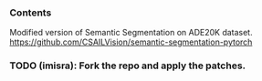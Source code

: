 ### Contents

Modified version of Semantic Segmentation on ADE20K dataset. https://github.com/CSAILVision/semantic-segmentation-pytorch

### TODO (imisra): Fork the repo and apply the patches.
